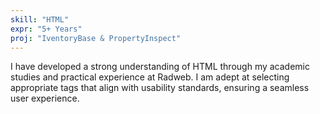 ```yaml
---
skill: "HTML"
expr: "5+ Years"
proj: "IventoryBase & PropertyInspect"
---
```


I have developed a strong understanding of HTML through my academic studies and practical experience at Radweb. I am adept at selecting appropriate tags that align with usability standards, ensuring a seamless user experience.